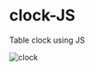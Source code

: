 # clock-JS
Table clock using JS

![clock](https://user-images.githubusercontent.com/79701214/204006149-d3dccbdc-609d-4271-8cda-9fe58404330e.gif)
